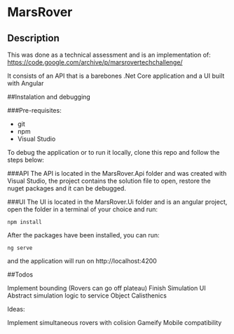 # MarsRover
## Description 
This was done as a technical assessment and is an implementation of: https://code.google.com/archive/p/marsrovertechchallenge/

It consists of an API that is a barebones .Net Core application and a UI built with Angular

##Instalation and debugging

###Pre-requisites:
* git
* npm 
* Visual Studio

To debug the application or to run it locally, clone this repo and follow the steps below:

###API
The API is located in the MarsRover.Api folder and was created with Visual Studio, the project contains the solution file to open, restore the nuget packages and it can be debugged.

###UI
The UI is located in the MarsRover.Ui folder and is an angular project, open the folder in a terminal of your choice and run:

`npm install`

After the packages have been installed, you can run:

`ng serve`

and the application will run on http://localhost:4200

##Todos

Implement bounding (Rovers can go off plateau)
Finish Simulation UI
Abstract simulation logic to service
Object Calisthenics

Ideas:

Implement simultaneous rovers with colision 
Gameify
Mobile compatibility
